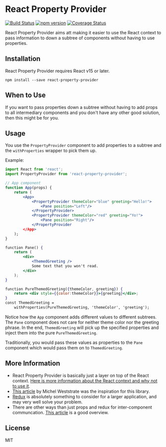 # React Property Provider

[![Build Status](https://travis-ci.org/AlbinTheander/react-property-provider.svg?branch=master)](https://travis-ci.org/AlbinTheander/react-property-provider) [![npm version](https://img.shields.io/npm/v/react-property-provider.svg)](https://www.npmjs.com/package/react-property-provider) [![Coverage Status](https://coveralls.io/repos/github/AlbinTheander/react-property-provider/badge.svg?branch=master)](https://coveralls.io/github/AlbinTheander/react-property-provider?branch=master)

React Property Provider aims att making it easier to use the React context to
pass information to down a subtree of components without having to use properties.

## Installation
React Property Provider requires React v15 or later.
```
npm install --save react-property-provider
```

## When to Use

If you want to pass properties down a subtree without having to add props
to all intermediary components and you don't have any other good solution,
then this might be for you.

## Usage
You use the `PropertyProvider` component to add properties to a subtree and the
`withProperties` wrapper to pick them up.

Example:
```jsx
import React from 'react';
import PropertyProvider from 'react-property-provider';

// App component
function App(props) {
    return (
        <App>
            <PropertyProvider themeColor="blue" greeting="Hello!">
                <Pane position="Left"/>
            </PropertyProvider>
            <PropertyProvider themeColor="red" greeting="Yo!">
                <Pane position="Right"/>
            </PropertyProvider
        </App>
    );
}

function Pane() {
    return (
        <div>
            <ThemedGreeting />
            Some text that you won't read.
        </div>
    );
}

function PureThemedGreeting({themeColor, greeting}) {
    return <div style={{color:themeColor}}>{greeting}</div>;
}
const ThemedGreeting =
    withProperties(PureThemedGreeting, 'themeColor', 'greeting');
```

Notice how the `App` component adds different values to different subtrees.
The `Pane` component does not care for neither theme color nor the greeting
phrase. In the end, `ThemedGreeting` will pick up the specified properties
and inject them into the pure `PureThemedGreeting`.

Traditionally, you would pass these values as properties to the `Pane`
component which would pass them on to `ThemedGreeting`.

## More Information

* React Property Provider is basically just a layer on top of the React context. [Here is more information about the React context and why not to use it](https://facebook.github.io/react/docs/context.html).
* [This article](https://medium.com/@mweststrate/how-to-safely-use-react-context-b7e343eff076) by Michel Weststrate was the inspiration for this library.
* [Redux](https://github.com/reactjs/react-router-redux) is absolutely something to consider for a larger application, and may very well solve your problem.
* There are other ways than just props and redux for inter-component communcation. [This article](http://andrewhfarmer.com/component-communication/) is a good overview.

## License

MIT
